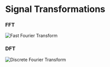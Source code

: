 # Signal Transformations

### FFT

![Fast Fourier Transform](https://wikimedia.org/api/rest_v1/media/math/render/svg/4acd06c17c67fbd594f829780417ab92c978cfc0)

### DFT

![Discrete Fourier Transform](https://wikimedia.org/api/rest_v1/media/math/render/svg/984c38e520cc857a450c8c0ddef0f194ca9bde16)